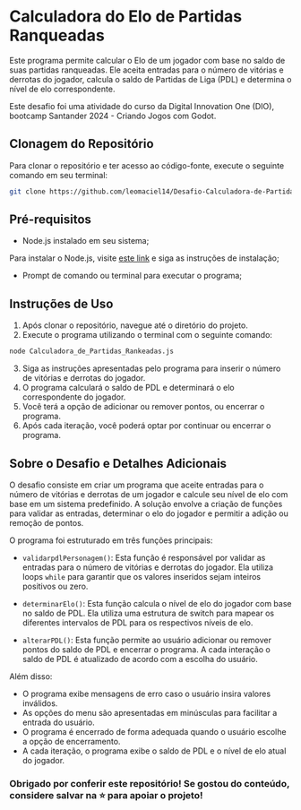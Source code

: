 # Calculadora do Elo de Partidas Ranqueadas

Este programa permite calcular o Elo de um jogador com base no saldo de suas partidas ranqueadas. Ele aceita entradas para o número de vitórias e derrotas do jogador, calcula o saldo de Partidas de Liga (PDL) e determina o nível de elo correspondente.

Este desafio foi uma atividade do curso da Digital Innovation One (DIO), bootcamp Santander 2024 - Criando Jogos com Godot.

## Clonagem do Repositório

Para clonar o repositório e ter acesso ao código-fonte, execute o seguinte comando em seu terminal:

```bash
git clone https://github.com/leomaciel14/Desafio-Calculadora-de-Partidas-Rankeadas.git
```

## Pré-requisitos

- Node.js instalado em seu sistema;

Para instalar o Node.js, visite [este link](https://nodejs.org/) e siga as instruções de instalação;
- Prompt de comando ou terminal para executar o programa;


## Instruções de Uso

1. Após clonar o repositório, navegue até o diretório do projeto.
2. Execute o programa utilizando o terminal com o seguinte comando:
```bash
node Calculadora_de_Partidas_Rankeadas.js
```
3. Siga as instruções apresentadas pelo programa para inserir o número de vitórias e derrotas do jogador.
4. O programa calculará o saldo de PDL e determinará o elo correspondente do jogador.
5. Você terá a opção de adicionar ou remover pontos, ou encerrar o programa.
6. Após cada iteração, você poderá optar por continuar ou encerrar o programa.

## Sobre o Desafio e Detalhes Adicionais

O desafio consiste em criar um programa que aceite entradas para o número de vitórias e derrotas de um jogador e calcule seu nível de elo com base em um sistema predefinido. A solução envolve a criação de funções para validar as entradas, determinar o elo do jogador e permitir a adição ou remoção de pontos.

O programa foi estruturado em três funções principais:

- `validarpdlPersonagem()`: Esta função é responsável por validar as entradas para o número de vitórias e derrotas do jogador. Ela utiliza loops `while` para garantir que os valores inseridos sejam inteiros positivos ou zero.

- `determinarElo()`: Esta função calcula o nível de elo do jogador com base no saldo de PDL. Ela utiliza uma estrutura de switch para mapear os diferentes intervalos de PDL para os respectivos níveis de elo.

- `alterarPDL()`: Esta função permite ao usuário adicionar ou remover pontos do saldo de PDL e encerrar o programa. A cada interação o saldo de PDL é atualizado de acordo com a escolha do usuário.

Além disso:

- O programa exibe mensagens de erro caso o usuário insira valores inválidos.
- As opções do menu são apresentadas em minúsculas para facilitar a entrada do usuário.
- O programa é encerrado de forma adequada quando o usuário escolhe a opção de encerramento.
- A cada iteração, o programa exibe o saldo de PDL e o nível de elo atual do jogador.

### Obrigado por conferir este repositório! Se gostou do conteúdo, considere salvar na ⭐ para apoiar o projeto!
